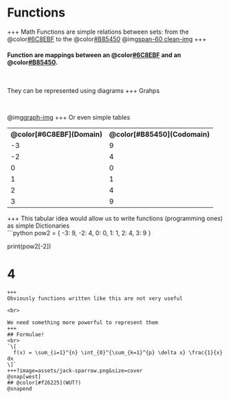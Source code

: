 # Functions
+++
Math Functions are simple relations between sets: from the @color[#6C8EBF](Domain) to the @color[#B85450](Codomain)
@img[span-60 clean-img](assets/func-diagram.png)
+++
#### Function are mappings between an @color[#6C8EBF](input) and an @color[#B85450](output).

<br>

They can be represented using diagrams
+++
Grahps

<br>

@img[graph-img](assets/func-graph.png)
+++
Or even simple tables


<table class="fragment text-center">
  <tr>
    <th>@color[#6C8EBF](Domain)</th>
    <th>@color[#B85450](Codomain)</th>
  </tr>
  <tr>
    <td>-3</td>
    <td>9</td>
  </tr>
  <tr>
    <td>-2</td>
    <td>4</td>
  </tr>
  <tr>
    <td>0</td>
    <td>0</td>
  </tr>
  <tr>
    <td>1</td>
    <td>1</td>
  </tr>
  <tr>
    <td>2</td>
    <td>4</td>
  </tr>
  <tr>
    <td>3</td>
    <td>9</td>
  </tr>
</table>
+++
This tabular idea would allow us to write functions (programming ones) as simple Dictionaries
<br>
```python
pow2 = {
  -3: 9,
  -2: 4,
  0: 0,
  1: 1,
  2: 4,
  3: 9
}

print(pow2[-2])
# 4
```
+++
Obviously functions written like this are not very useful

<br>

We need something more powerful to represent them
+++
## Formulae!
<br>
`\[
  f(x) = \sum_{i=1}^{n} \int_{0}^{\sum_{k=1}^{p} \delta x} \frac{1}{x} dx
\]`
+++?image=assets/jack-sparrow.png&size=cover
@snap[west]
## @color[#f26225](WUT?)
@snapend
